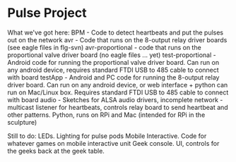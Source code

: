 # Pulse Project

What we've got here:
BPM - Code to detect heartbeats and put the pulses out on the network
avr - Code that runs on the 8-output relay driver boards (see eagle files in flg-svn)
avr-proportional - code that runs on the proportional valve driver board (no eagle files ... yet)
test-proportional - Android code for running the proportional valve driver board. Can run on any android device, requires standard FTDI USB to 485 cable to connect with board
testApp - Android and PC code for running the 8-output relay driver board. Can run on any android device, or web interface + python can run on Mac/Linux box. Requires standard FTDI USB to 485 cable to connect with board
audio - Sketches for ALSA audio drivers, incomplete
network - multicast listener for heartbeats, controls relay board to send heartbeat and other patterns. Python, runs on RPi and Mac (intended for RPi in the sculpture)

Still to do:
LEDs. Lighting for pulse pods
Mobile Interactive. Code for whatever games on mobile interactive unit
Geek console. UI, controls for the geeks back at the geek table.
